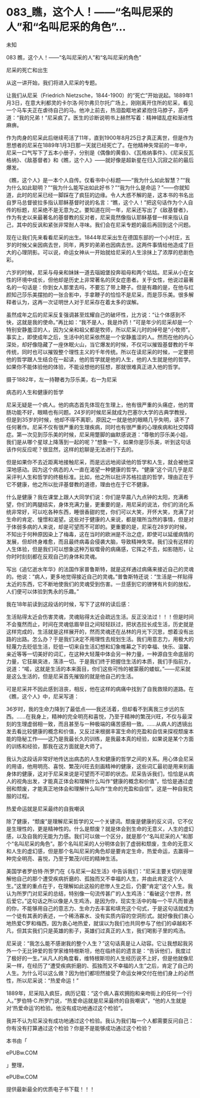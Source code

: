# 083_瞧，这个人！——“名叫尼采的人”和“名叫尼采的角色”...

未知

083 瞧，这个人！——“名叫尼采的人”和“名叫尼采的角色”

尼采的死亡和出生

从这一讲开始，我们将进入尼采的专题。

让我们从尼采（Friedrich Nietzsche，1844-1900）的“死亡”开始说起。1889年1月3日，在意大利都灵的卡尔洛·阿尔弗贝尔托广场上，刚刚离开住所的尼采，看见一个马车夫正在虐待自己的马。他冲上前去，热泪盈眶地紧紧抱住马脖子，高呼道：“我的兄弟！”尼采疯了。医生的诊断说明书上赫然写着：精神错乱症和渐进性麻痹。

作为肉身的尼采此后继续苟活了11年，直到1900年8月25日才真正离世，但是作为思想者的尼采在1889年1月3日那一天就已经死亡了。在他精神失常前的一年中，尼采一口气写下了五本小册子，分别是《偶像的黄昏》、《瓦格纳事件》、《尼采反瓦格纳》、《敌基督者》和《瞧，这个人》——就好像是超新星在归入沉寂之前的最后爆发。

《瞧，这个人》是一本个人自传。仅看书中小标题——“我为什么如此智慧？”“我为什么如此聪明？”“我为什么能写出如此好书？”“我为什么是命运？”——你就知道，此时的尼采已经一脚踩在了疯狂的边缘。令人大惑不解的是，这本书的书名出自罗马总督彼拉多指认耶稣基督时说的名言：“瞧，这个人！”把这句话作为个人自传的标题，尼采绝不是无意为之。要知道在同一年，尼采还写出了《敌基督者》，作为有史以来最著名的基督教的反对者，尼采竟然像指认耶稣基督一样来指认自己，其中的反讽和紧张非常耐人寻味。我们会在尼采专题的最后再回到这个问题。

现在让我们先来看看尼采的出生。1844年尼采出生在德国东部的一个小村庄，五岁的时候父亲因病去世，同年，两岁的弟弟也因病去世。这两件事情给他造成了巨大的心理阴影。可以说，命运女神从一开始就给尼采的人生涂抹上了浓厚的悲剧色彩。

六岁的时候，尼采与母亲和妹妹一道去瑙姆堡投奔祖母和两个姑姑。尼采从小在女性的环境中成长，但他却是历史上非常著名的厌女症患者。关于女性，他说过最著名的一句话是：你到女人那里去吗，不要忘了带上鞭子。但是有趣的是，在他与红颜知己莎乐美摆拍的一张合影中，手拿鞭子的恰恰不是尼采，而是莎乐美。很多解释者认为，这再一次证明世人对于尼采存在着太多的误解。

虽然成年之后的尼采反复强调甚至炫耀自己的破坏性，比方说：“让个体感到不快，这就是我的使命。”再比如：“我不是人，我是炸药！”可是年少的尼采却是一个特别安静羞涩的人，因为父亲和祖父都是牧师，所以尼采儿时的绰号是“小牧师”。事实上，即使成年之后，生活中的尼采依然是一个安静羞涩的人。然而在他的内心深处，却好像隐藏了一座休眠火山，当它爆发的时候，不仅可以摧毁基督教的千年传统，同时也可以摧毁整个理性主义的千年传统。所以在读尼采的时候，一定要把他的哲学跟人生结合在一起读，他的哲学就是他的人生，他的人生就是他的哲学。如果你不能体验他的体验，不能设想他的狂想，那就很难真正进入他的哲学。

摄于1882年，左一持鞭者为莎乐美，右一为尼采

病态的人生和健康的哲学

尼采无疑是一个病人。他的病态首先体现在生理上，他有很严重的头痛症，他的胃肠功能不好，眼睛也有问题。24岁的时候尼采就成为巴塞尔大学的古典学教授，但是到35岁的时候，他却不得不离职，原因之一就是他的眼睛几乎失明，读不了任何著作。尼采不仅有很严重的生理疾病，同时也有很严重的心理疾病和社交障碍症。第一次见到莎乐美的时候，尼采用蹩脚的幽默感说道：“尊敬的莎乐美小姐，我们是从哪个星球上降落到一起的呢？”想象一下，如果你是莎乐美，听到这句话该作何反应呢？很显然，这样的尬聊是无法进行下去的。

但是如果你不去近距离地接触尼采，而是远远地阅读他的哲学和人生，就会被他深深地感动。因为这个病态的人一直在渴望一种健康的哲学。“健康”这个词几乎是尼采评判人生和哲学的终极标准。比如，他之所以批评苏格拉底的哲学，理由正在于它不健康，他之所以批评基督教的道德，理由也在于它不健康。

什么是健康？我在课堂上跟人大同学们说：你们是早晨八九点钟的太阳，充满希望，你们的两腿结实，身体充满力量，更重要的是，用尼采的说法，你们的消化系统非常好，可以吃各种东西，睡很香甜的觉，你们可以大笑，开怀大笑，充满了对生命的肯定、憧憬和渴望。这些对于健康的人来说，都是理所当然的事情，但是对于体弱多病的人来说，却是可望而不可即的。更重要的是，尼采在28岁的时候，不知出于何种原因染上了梅毒，这在当时的欧洲是不治之症，即使可以延缓病情的发展，但却终身难愈，而且最终病毒会侵袭大脑，导致精神失常。我们没有这样的人生体验，但是我们可以想象这种万蚁噬骨的病痛感，它挥之不去，如影随形，让你时时刻刻都在反观自己的身体和灵魂。

写出《追忆逝水年华》的法国作家普鲁斯特，就是这样通过病痛来接近自己的灵魂的。他说：“病人，更多地觉得接近自己的灵魂。”普鲁斯特还说：“生活是一样贴得太近的东西，它不断地使我们的灵魂受到伤害。一旦感到它的镣铐有片刻的放松，人们便可以体验到隽永的乐趣。”

我在18年前读到这段话的时候，写下了这样的读后感：

生活贴得太近会伤害灵魂，灵魂贴得太近会疏远生活。反正没法过！！！但是时间不会戛然而止，时间在灵魂低眉举目之间轻轻跃过，把状态拉长成生活，历史就是这样完成的，生活就是这样展开的，然而灵魂还在丛林的月光下沉思，想着没有出路的出路。怎么办？于是我们决定不用理性去规划生活。我们用意志力，用极大的轻蔑力去贬低生活，贬低一切来自生活幻想和幻象帷幕之下的幸福、快乐、温馨、亲近等等一切美好的词汇，在这种大轻蔑中体会另一种力量，一种源自生命底层的力量，它狂飙突进，荡涤一切。于是我们终于把握住生活的本质，我们手指前方，说道：“喏，这就是生活的本来面目，你们这些可怜的被蒙蔽的蝼蚁。”——尼采就是这么生活的，但是尼采首先摧毁的就是他自己的生活。

可是尼采并不因此感到沮丧，相反，他在这样的病痛中找到了自我救赎的道路。在《瞧，这个人》中，尼采写道：

36岁时，我的生命力降到了最低点——我还活着，但却看不到离我三步远的东西。……在我身上，精神的完全明亮和喜悦，乃至于精神的繁茂兴旺，不仅与最深刻的生理虚弱相一致，而且甚至与一种极端的痛苦感相一致。……从病人的透镜出发去看比较健康的概念和价值，又反过来根据丰富生命的充盈和自信来探视颓废本能的隐秘工作——这乃是我最长久的训练，是我最本真的经验，如果说是某个方面的训练和经验，那我在这方面就是大师了。

我认为这段话非常好地传达出病态的人生和健康的哲学之间的关系。用心体会尼采的用语，他用明亮、喜悦、繁茂兴旺去刻画精神的健康，这些词汇最初是用来刻画身体的健康，这对于尼采来说是可望而不可即的状态。尼采告诉我们，恰恰是从病人的视角出发，才能真正体会和理解什么叫作“健康的概念和价值”，恰恰是通过虚弱和颓废，才能真正地体会和理解什么叫作“生命的充盈和自信”。这是一种自我克服的过程。

热爱命运就是尼采最终的自我嘲讽

除了健康，“颓废”是理解尼采哲学的又一个关键词。颓废是健康的反义词，它不仅是生理性的，更是精神性的。什么是颓废？就是体会到生命的无意义，人生的虚幻感，以及自我的无能为力感。我们可以做一个区分，就是那个“名叫尼采的人”和那个“名叫尼采的角色”。那个名叫尼采的人分明体会到了虚弱和颓废，生命的无意义和人生的虚幻感，但是那个名叫尼采的角色却是要肯定生命，热爱命运，去赢得一种完全明亮、喜悦，乃至于繁茂兴旺的精神生活。

美国学者罗伯特·所罗门在《与尼采一起生活》中告诉我们：“尼采主要关切的是理解他自己的那个遭受疾病折磨的、孤独而又不幸福的人生，并由此肯定这个人生。”这里的重点在于，在理解如此这般的悲惨人生之后，仍要“肯定”这个人生。我认为所罗门对尼采的总结，特别像一句流传甚广的人生鸡汤：“看破这个世界，然后爱它。”这句话之所以像是人生鸡汤，是因为你，现实生活中的每一个平凡而普通的你，不能够用自己的意志力、生命力去丰富和填充这个句式，于是这句话就成为一个徒有其表的表述，一个稀汤寡水、没有实质内容的空洞形式。就好像我们衷心地热爱C罗和梅西，因为衷心地热爱，就误以为我们也共同参与了他们的卓越和不凡，但其实我们只是英雄的影子，英雄们过真正的人生，我们喝影子里的鸡汤。

尼采说：“我怎么能不感谢我的整个人生？”这句话真是让人动容。它让我想起我另外一个无比钟爱的哲学家维特根斯坦，他在临终前的遗言是：“告诉他们，我度过了极好的一生。”从凡人的角度看，维特根斯坦的人生经历说不上好，但是他就像尼采一样，在经历了“遭受疾病折磨的、孤独而又不幸福的人生”之后，肯定了自己的人生。为什么可以这么做？因为他们都坦然接受了命运女神交付在他们身上的必然性，所以尼采说：“热爱命运！”

1889年，尼采陷入疯狂，病历记载：“这个病人喜欢拥抱和亲吻街上的任何一个行人。”罗伯特·C.所罗门说，“热爱命运就是尼采最终的自我嘲讽”，“他的人生就是对‘热爱命运’的检验。他没有成功地通过这个检验”。

我并不认为尼采没有成功地通过这个检验。我认为我们每一个人都需要反问自己：你有没有打算通过这个检验？你是不是能够成功通过这个检验？

本书由「

ePUBw.COM

」整理，

ePUBw.COM

提供最新最全的优质电子书下载！！！